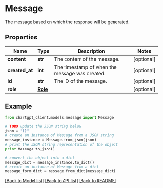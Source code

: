 # Message

The message based on which the response will be generated.

## Properties
Name | Type | Description | Notes
------------ | ------------- | ------------- | -------------
**content** | **str** | The content of the message. | [optional] 
**created_at** | **int** | The timestamp of when the message was created. | [optional] 
**id** | **str** | The ID of the message. | [optional] 
**role** | [**Role**](Role.md) |  | [optional] 

## Example

```python
from chartgpt_client.models.message import Message

# TODO update the JSON string below
json = "{}"
# create an instance of Message from a JSON string
message_instance = Message.from_json(json)
# print the JSON string representation of the object
print Message.to_json()

# convert the object into a dict
message_dict = message_instance.to_dict()
# create an instance of Message from a dict
message_form_dict = message.from_dict(message_dict)
```
[[Back to Model list]](../README.md#documentation-for-models) [[Back to API list]](../README.md#documentation-for-api-endpoints) [[Back to README]](../README.md)


